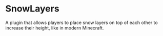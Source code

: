 # SnowLayers
A plugin that allows players to place snow layers on top of each other to increase their height, like in modern Minecraft.
